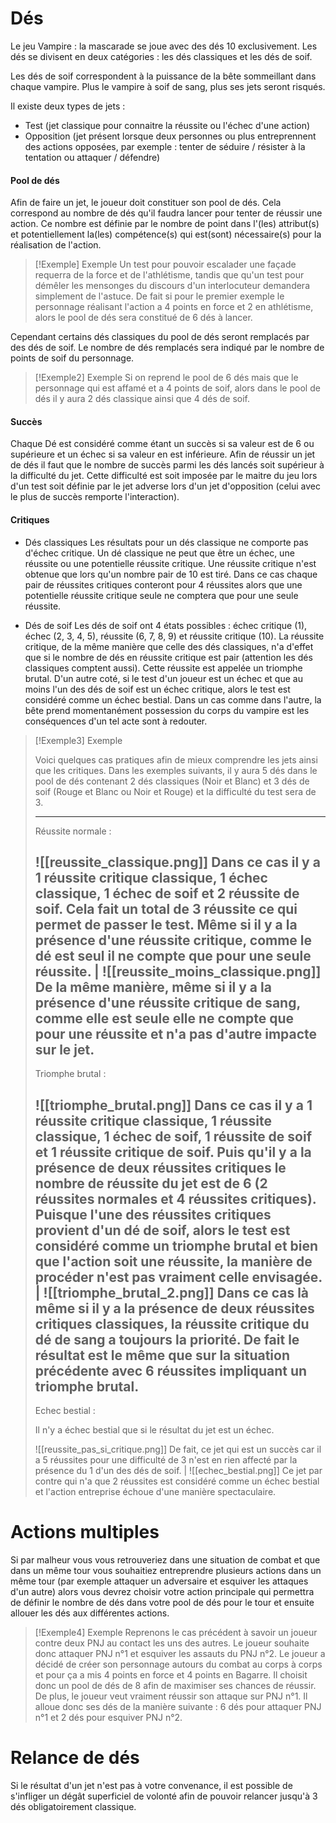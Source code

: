 
# Dés

Le jeu Vampire : la mascarade se joue avec des dés 10 exclusivement. Les dés se divisent en deux catégories : les dés classiques et les dés de soif. 

Les dés de soif correspondent à la puissance de la bête sommeillant dans chaque vampire. Plus le vampire à soif de sang, plus ses jets seront risqués. 

Il existe deux types de jets : 
- Test (jet classique pour connaitre la réussite ou l'échec d'une action)
- Opposition (jet présent lorsque deux personnes ou plus entreprennent des actions opposées, par exemple : tenter de séduire / résister à la tentation ou attaquer / défendre)

#### Pool de dés
Afin de faire un jet, le joueur doit constituer son pool de dés. Cela correspond au nombre de dés qu'il faudra lancer pour tenter de réussir une action. Ce nombre est définie par le nombre de point dans l'(les) attribut(s) et potentiellement la(les) compétence(s) qui est(sont) nécessaire(s) pour la réalisation de l'action.

> [!Exemple] Exemple
> Un test pour pouvoir escalader une façade requerra de la force et de l'athlétisme, tandis que qu'un test pour démêler les mensonges du discours d'un interlocuteur demandera simplement de l'astuce. 
> De fait si pour le premier exemple le personnage réalisant l'action a 4 points en force et 2 en athlétisme, alors le pool de dés sera constitué de 6 dés à lancer.

Cependant certains dés classiques du pool de dés seront remplacés par des dés de soif. Le nombre de dés remplacés sera indiqué par le nombre de points de soif du personnage.

> [!Exemple2] Exemple
> Si on reprend le pool de 6 dés mais que le personnage qui est affamé et a 4 points de soif, alors dans le pool de dés il y aura 2 dés classique ainsi que 4 dés de soif.


#### Succès
Chaque Dé est considéré comme étant un succès si sa valeur est de 6 ou supérieure et un échec si sa valeur en est inférieure. Afin de réussir un jet de dés il faut que le nombre de succès parmi les dés lancés soit supérieur à la difficulté du jet. Cette difficulté est soit imposée par le maitre du jeu lors d'un test soit définie par le jet adverse lors d'un jet d'opposition (celui avec le plus de succès remporte l'interaction). 

#### Critiques

- Dés classiques
	Les résultats pour un dés classique ne comporte pas d'échec critique. Un dé classique ne peut que être un échec, une réussite ou une potentielle réussite critique. Une réussite critique n'est obtenue que lors qu'un nombre pair de 10 est tiré. Dans ce cas chaque pair de réussites critiques conteront pour 4 réussites alors que une potentielle réussite critique seule ne comptera que pour une seule réussite. 

- Dés de soif
	Les dés de soif ont 4 états possibles : échec critique (1), échec (2, 3, 4, 5), réussite (6, 7, 8, 9) et réussite critique (10). 
	La réussite critique, de la même manière que celle des dés classiques, n'a d'effet que si le nombre de dés en réussite critique est pair (attention les dés classiques comptent aussi). Cette réussite est appelée un triomphe brutal. 
	D'un autre coté, si le test d'un joueur est un échec et que au moins l'un des dés de soif est un échec critique, alors le test est considéré comme un échec bestial. 
	Dans un cas comme dans l'autre, la bête prend momentanément possession du corps du vampire est les conséquences d'un tel acte sont à redouter. 


> [!Exemple3] Exemple
> 
>Voici quelques cas pratiques afin de mieux comprendre les jets ainsi que les critiques. Dans les exemples suivants, il y aura 5 dés dans le pool de dés contenant 2 dés classiques (Noir et Blanc) et 3 dés de soif (Rouge et Blanc ou Noir et Rouge) et la difficulté du test sera de 3.
>
> ---
> Réussite normale :
> 
> ![[reussite_classique.png]] 
> Dans ce cas il y a 1 réussite critique classique, 1 échec classique, 1 échec de soif et 2 réussite de soif. Cela fait un total de 3 réussite ce qui permet de passer le test. Même si il y a la présence d'une réussite critique, comme le dé est seul il ne compte que pour une seule réussite.
>  |
> ![[reussite_moins_classique.png]] 
> De la même manière, même si il y a la présence d'une réussite critique de sang, comme elle est seule elle ne compte que pour une réussite et n'a pas d'autre impacte sur le jet.
> ---
> Triomphe brutal :
> 
> ![[triomphe_brutal.png]] 
> Dans ce cas il y a 1 réussite critique classique, 1 réussite classique, 1 échec de soif, 1 réussite de soif et 1 réussite critique de soif. Puis qu'il y a la présence de deux réussites critiques le nombre de réussite du jet est de 6 (2 réussites normales et 4 réussites critiques). Puisque l'une des réussites critiques provient d'un dé de soif, alors le test est considéré comme un triomphe brutal et bien que l'action soit une réussite, la manière de procéder n'est pas vraiment celle envisagée.
> |
> ![[triomphe_brutal_2.png]] 
> Dans ce cas là même si il y a la présence de deux réussites critiques classiques, la réussite critique du dé de sang a toujours la priorité. De fait le résultat est le même que sur la situation précédente avec 6 réussites impliquant un triomphe brutal.
> ---
> Echec bestial :
> 
> Il n'y a échec bestial que si le résultat du jet est un échec. 
> 
> ![[reussite_pas_si_critique.png]] De fait, ce jet qui est un succès car il a 5 réussites pour une difficulté de 3 n'est en rien affecté par la présence du 1 d'un des dés de soif.
>|
> ![[echec_bestial.png]] 
> Ce jet par contre qui n'a que 2 réussites est considéré comme un échec bestial et l'action entreprise échoue d'une manière spectaculaire.


# Actions multiples

Si par malheur vous vous retrouveriez dans une situation de combat et que dans un même tour vous souhaitiez entreprendre plusieurs actions dans un même tour (par exemple attaquer un adversaire et esquiver les attaques d'un autre) alors vous devrez choisir votre action principale qui permettra de définir le nombre de dés dans votre pool de dés pour le tour et ensuite allouer les dés aux différentes actions.

> [!Exemple4] Exemple
> Reprenons le cas précédent à savoir un joueur contre deux PNJ au contact les uns des autres. Le joueur souhaite donc attaquer PNJ n°1 et esquiver les assauts du PNJ n°2. Le joueur a décidé de créer son personnage autours du combat au corps à corps et pour ça a mis 4 points en force et 4 points en Bagarre. Il choisit donc un pool de dés de 8 afin de maximiser ses chances de réussir. De plus, le joueur veut vraiment réussir son attaque sur PNJ n°1. 
> Il alloue donc ses dés de la manière suivante : 6 dés pour attaquer PNJ n°1 et 2 dés pour esquiver PNJ n°2.


# Relance de dés

Si le résultat d'un jet n'est pas à votre convenance, il est possible de s'infliger un dégât superficiel de volonté afin de pouvoir relancer jusqu'à 3 dés obligatoirement classique. 